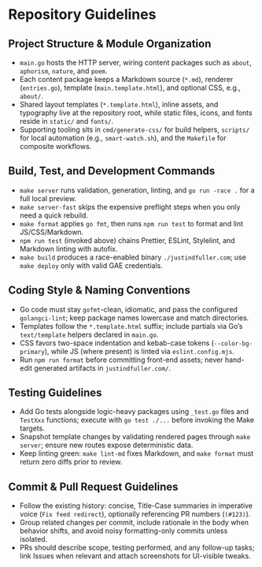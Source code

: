 # Repository Guidelines


## Project Structure & Module Organization

- `main.go` hosts the HTTP server, wiring content packages such as `about`, `aphorism`, `nature`, and `poem`.
- Each content package keeps a Markdown source (`*.md`), renderer (`entries.go`), template (`main.template.html`), and optional CSS, e.g., `about/`.
- Shared layout templates (`*.template.html`), inline assets, and typography live at the repository root, while static files, icons, and fonts reside in `static/` and `fonts/`.
- Supporting tooling sits in `cmd/generate-css/` for build helpers, `scripts/` for local automation (e.g., `smart-watch.sh`), and the `Makefile` for composite workflows.


## Build, Test, and Development Commands

- `make server` runs validation, generation, linting, and `go run -race .` for a full local preview.
- `make server-fast` skips the expensive preflight steps when you only need a quick rebuild.
- `make format` applies `go fmt`, then runs `npm run test` to format and lint JS/CSS/Markdown.
- `npm run test` (invoked above) chains Prettier, ESLint, Stylelint, and Markdown linting with autofix.
- `make build` produces a race-enabled binary `./justindfuller.com`; use `make deploy` only with valid GAE credentials.


## Coding Style & Naming Conventions

- Go code must stay `gofmt`-clean, idiomatic, and pass the configured `golangci-lint`; keep package names lowercase and match directories.
- Templates follow the `*.template.html` suffix; include partials via Go’s `text/template` helpers declared in `main.go`.
- CSS favors two-space indentation and kebab-case tokens (`--color-bg-primary`), while JS (where present) is linted via `eslint.config.mjs`.
- Run `npm run format` before committing front-end assets; never hand-edit generated artifacts in `justindfuller.com/`.


## Testing Guidelines

- Add Go tests alongside logic-heavy packages using `_test.go` files and `TestXxx` functions; execute with `go test ./...` before invoking the Make targets.
- Snapshot template changes by validating rendered pages through `make server`; ensure new routes expose deterministic data.
- Keep linting green: `make lint-md` fixes Markdown, and `make format` must return zero diffs prior to review.


## Commit & Pull Request Guidelines

- Follow the existing history: concise, Title-Case summaries in imperative voice (`Fix feed redirect`), optionally referencing PR numbers (`(#123)`).
- Group related changes per commit, include rationale in the body when behavior shifts, and avoid noisy formatting-only commits unless isolated.
- PRs should describe scope, testing performed, and any follow-up tasks; link Issues when relevant and attach screenshots for UI-visible tweaks.
